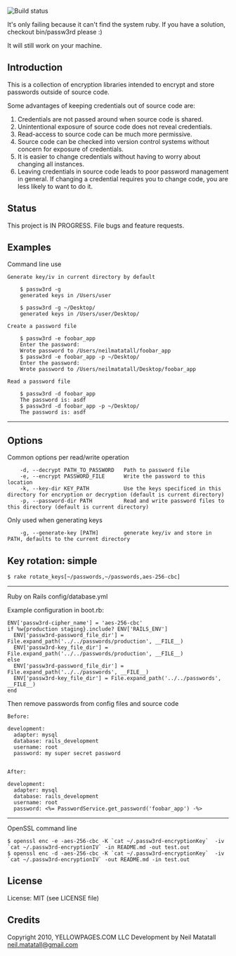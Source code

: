 ![Build status](https://secure.travis-ci.org/oreoshake/passw3rd.png)

It's only failing because it can't find the system ruby.  If you have a solution, checkout bin/passw3rd please :)

It will still work on your machine.

Introduction
------------------------------------------------------------------------------

This is a collection of encryption libraries intended to encrypt and store
passwords outside of source code.

Some advantages of keeping credentials out of source code are:

1. Credentials are not passed around when source code is shared.
2. Unintentional exposure of source code does not reveal credentials.
3. Read-access to source code can be much more permissive.
4. Source code can be checked into version control systems without concern
   for exposure of credentials.
5. It is easier to change credentials without having to worry about changing
   all instances.
6. Leaving credentials in source code leads to poor password management in
   general. If changing a credential requires you to change code, you are less
   likely to want to do it. 


Status
------------------------------------------------------------------------------

This project is IN PROGRESS. File bugs and feature requests.

Examples
------------------------------------------------------------------------------
Command line use
 
    Generate key/iv in current directory by default
 
        $ passw3rd -g
        generated keys in /Users/user
 
        $ passw3rd -g ~/Desktop/
        generated keys in /Users/user/Desktop/
 
    Create a password file
 
        $ passw3rd -e foobar_app
        Enter the password: 
        Wrote password to /Users/neilmatatall/foobar_app
        $ passw3rd -e foobar_app -p ~/Desktop/
        Enter the password: 
        Wrote password to /Users/neilmatatall/Desktop/foobar_app
 
    Read a password file
 
        $ passw3rd -d foobar_app
        The password is: asdf
        $ passw3rd -d foobar_app -p ~/Desktop/
        The password is: asdf
------------------------------------------------------------------------------

Options
------------------------------------------------------------------------------
Common options per read/write operation

        -d, --decrypt PATH_TO_PASSWORD   Path to password file
        -e, --encrypt PASSWORD_FILE      Write the password to this location
        -k, --key-dir KEY_PATH           Use the keys specificed in this directory for encryption or decryption (default is current directory)
        -p, --password-dir PATH          Read and write password files to this directory (default is current directory)
    
Only used when generating keys   

        -g, --generate-key [PATH]        generate key/iv and store in PATH, defaults to the current directory

Key rotation: simple
------------------------------------------------------------------------------

    $ rake rotate_keys[~/passwords,~/passwords,aes-256-cbc]
  
------------------------------------------------------------------------------
Ruby on Rails config/database.yml
 
Example configuration in boot.rb:

    ENV['passw3rd-cipher_name'] = 'aes-256-cbc'
    if %w{production staging}.include? ENV['RAILS_ENV']
      ENV['passw3rd-password_file_dir'] = File.expand_path('../../passwords/production', __FILE__)
      ENV['passw3rd-key_file_dir'] = File.expand_path('../../passwords/production', __FILE__)
    else
      ENV['passw3rd-password_file_dir'] = File.expand_path('../../passwords', __FILE__)
      ENV['passw3rd-key_file_dir'] = File.expand_path('../../passwords', __FILE__)
    end	

Then remove passwords from config files and source code
 
    Before:
 
    development:
      adapter: mysql
      database: rails_development
      username: root
      password: my super secret password
 
 
    After:
 
    development:
      adapter: mysql
      database: rails_development
      username: root
      password: <%= PasswordService.get_password('foobar_app') -%>
 
------------------------------------------------------------------------------
OpenSSL command line
 
    $ openssl enc -e -aes-256-cbc -K `cat ~/.passw3rd-encryptionKey`  -iv `cat ~/.passw3rd-encryptionIV` -in README.md -out test.out
    $ openssl enc -d -aes-256-cbc -K `cat ~/.passw3rd-encryptionKey`  -iv `cat ~/.passw3rd-encryptionIV` -out README.md -in test.out


License
------------------------------------------------------------------------------

License: MIT (see LICENSE file)


Credits
------------------------------------------------------------------------------

Copyright 2010, YELLOWPAGES.COM LLC
Development by Neil Matatall <neil.matatall@gmail.com>

